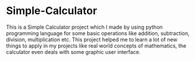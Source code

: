 # Simple-Calculator
This is a Simple Calculator project which I made by using python programming language for some basic operations like addition, subtraction, division, multiplication etc. This project helped me to learn a lot of new things to apply in my projects like real world concepts of mathematics, the calculator even deals with some graphic user interface.
